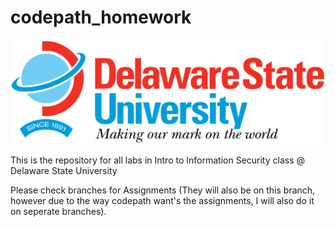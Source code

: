 # codepath_homework

<img src='/DESU-Logo.png' />

This is the repository for all labs in Intro to Information Security class @ Delaware State University

Please check branches for Assignments (They will also be on this branch, however due to the way codepath want's the assignments, I will also do it on seperate branches).
